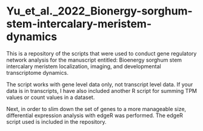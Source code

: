 # Yu_et_al._2022_Bionergy-sorghum-stem-intercalary-meristem-dynamics
This is a repository of the scripts that were used to conduct gene regulatory network analysis for the manuscript entitled: Bioenergy sorghum stem intercalary meristem localization, imaging, and developmental transcriptome dynamics.

The script works with gene level data only, not transcript level data. If your data is in transcripts, I have also included another R script for summing TPM values or count values in a dataset. 

Next, in order to slim down the set of genes to a more manageable size, differential expression analysis with edgeR was performed. The edgeR script used is included in the repository.


